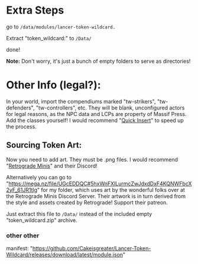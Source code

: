 # Extra Steps
go to ```/data/modules/lancer-token-wildcard.```

Extract "token_wildcard:" to ```/Data/```

done!

**Note:** Don't worry, it's just a bunch of empty folders to serve as directories!


# Other Info (legal?):
In your world, import the compendiums marked "tw-strikers", "tw-defenders", "tw-controllers", etc. They will be blank, unconfigured actors for legal reasons, as the NPC data and LCPs are property of Massif Press. Add the classes yourself! I would recommend "[Quick Insert](https://foundryvtt.com/packages/quick-insert)" to speed up the process.

## Sourcing Token Art:
Now you need to add art. They must be .png files. I would recommend "[Retrograde Minis](https://retrogrademinis.com/)" and their Discord!

Alternatively you can go to "https://mega.nz/file/UGcEDDQC#5hxWnFXlLurmcZwJdxdDxF4KQNWFbcX2yF_61JR1tlg" for my folder, which uses art by the wonderful folks over at the Retrograde Minis Discord Server. Their artwork is in turn derived from the style and assets created by Retrograde! Support their patreon. 

Just extract this file to ```/Data/``` instead of the included empty "token_wildcard.zip" archive. 

### other other
manifest: "https://github.com/Cakeisgreater/Lancer-Token-Wildcard/releases/download/latest/module.json"
